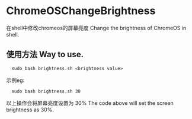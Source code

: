 # ChromeOSChangeBrightness

在shell中修改chromeos的屏幕亮度
Change the brightness of ChromeOS in shell.

## 使用方法 Way to use.

``` shell
  sudo bash brightness.sh <brightness value>
```

示例eg:
``` shell
  sudo bash brightness.sh 30
```

以上操作会将屏幕亮度设置为 30%
The code above will set the screen brightness as 30%.
